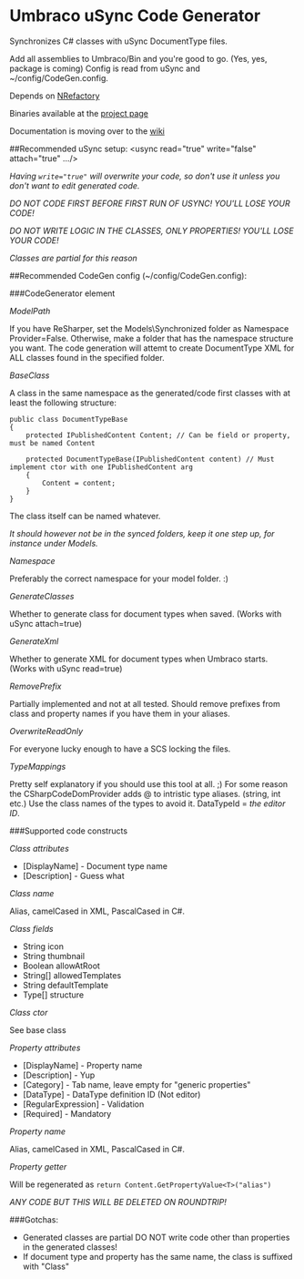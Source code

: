 # Umbraco uSync Code Generator

Synchronizes C# classes with uSync DocumentType files.

Add all assemblies to Umbraco/Bin and you're good to go. (Yes, yes, package is coming)
Config is read from uSync and ~/config/CodeGen.config.

Depends on [NRefactory](https://github.com/icsharpcode/NRefactory)

Binaries available at the [project page](http://lars-erik.github.io/Umbraco.CodeGen/)

Documentation is moving over to the [wiki](https://github.com/lars-erik/Umbraco.CodeGen/wiki)

##Recommended uSync setup:
    <usync read="true" write="false" attach="true" .../>

*Having `write="true"` will overwrite your code, so don't use it unless you don't want to edit generated code.*

*DO NOT CODE FIRST BEFORE FIRST RUN OF USYNC!*
*YOU'LL LOSE YOUR CODE!*

*DO NOT WRITE LOGIC IN THE CLASSES, ONLY PROPERTIES!*
*YOU'LL LOSE YOUR CODE!*

*Classes are partial for this reason*

##Recommended CodeGen config (~/config/CodeGen.config):
    <?xml version="1.0" encoding="utf-8" ?>
	<CodeGenerator OverwriteReadOnly="false"
	  GeneratorFactory="Umbraco.CodeGen.Generators.DefaultCodeGeneratorFactory, Umbraco.CodeGen"
	  ParserFactory="Umbraco.CodeGen.Parsers.DefaultParserFactory, Umbraco.CodeGen"
	  >
	  <DocumentTypes ModelPath="~/Models/DocumentTypes" Namespace="MyWeb.Models" BaseClass="SomeBaseClass" GenerateClasses="true" GenerateXml="true" RemovePrefix=""/>
	  <MediaTypes ModelPath="~/Models/MediaTypes" Namespace="MyWeb.Models" BaseClass="SomeBaseClass" GenerateClasses="true" GenerateXml="true" RemovePrefix=""/>
      <TypeMappings Default="String">
	    <TypeMapping DataTypeId="38B352C1-E9F8-4FD8-9324-9A2EAB06D97A" Type="Boolean" Description="True/false"/>
	    <TypeMapping DataTypeId="1413AFCB-D19A-4173-8E9A-68288D2A73B8" Type="Int32" Description="Numeric"/>
	    <TypeMapping DataTypeId="5032A6E6-69E3-491D-BB28-CD31CD11086C" Type="Int32" Description="Upload"/>
	    <TypeMapping DataTypeId="B6FB1622-AFA5-4BBF-A3CC-D9672A442222" Type="DateTime" Description="Date Picker with time"/>
	    <TypeMapping DataTypeId="F8D60F68-EC59-4974-B43B-C46EB5677985" Type="System.Drawing.Color" Description="Approved Color"/>
	    <TypeMapping DataTypeId="CCCD4AE9-F399-4ED2-8038-2E88D19E810C" Type="Object" Description="Folder Browser"/>
	    <TypeMapping DataTypeId="23E93522-3200-44E2-9F29-E61A6FCBB79A" Type="DateTime" Description="Date Picker"/>
	    <TypeMapping DataTypeId="158AA029-24ED-4948-939E-C3DA209E5FBA" Type="Int32" Description="Content Picker"/>
	    <TypeMapping DataTypeId="EAD69342-F06D-4253-83AC-28000225583B" Type="Int32" Description="Media Picker"/>
	    <TypeMapping DataTypeId="474FCFF8-9D2D-11DE-ABC6-AD7A56D89593" Type="Object" Description="Macro Container"/>
      </TypeMappings>
    </CodeGenerator>

###CodeGenerator element

*ModelPath*

If you have ReSharper, set the Models\Synchronized folder as Namespace Provider=False.
Otherwise, make a folder that has the namespace structure you want.
The code generation will attemt to create DocumentType XML for ALL classes found in the specified folder.

*BaseClass*

A class in the same namespace as the generated/code first classes with at least the following structure:

    public class DocumentTypeBase
    {
        protected IPublishedContent Content; // Can be field or property, must be named Content

        protected DocumentTypeBase(IPublishedContent content) // Must implement ctor with one IPublishedContent arg
        {
            Content = content;
        }
    }

The class itself can be named whatever.

*It should however not be in the synced folders, keep it one step up, for instance under Models.*

*Namespace*

Preferably the correct namespace for your model folder. :)

*GenerateClasses*

Whether to generate class for document types when saved. (Works with uSync attach=true)

*GenerateXml*

Whether to generate XML for document types when Umbraco starts. (Works with uSync read=true)

*RemovePrefix*

Partially implemented and not at all tested.
Should remove prefixes from class and property names if you have them in your aliases.

*OverwriteReadOnly*

For everyone lucky enough to have a SCS locking the files.

*TypeMappings*

Pretty self explanatory if you should use this tool at all. ;)
For some reason the CSharpCodeDomProvider adds @ to intristic type aliases. (string, int etc.)
Use the class names of the types to avoid it.
DataTypeId = _the editor ID_.

###Supported code constructs

*Class attributes*

* [DisplayName] - Document type name
* [Description] - Guess what

*Class name*

Alias, camelCased in XML, PascalCased in C#.

*Class fields*

* String icon
* String thumbnail
* Boolean allowAtRoot
* String[] allowedTemplates
* String defaultTemplate
* Type[] structure

*Class ctor*

See base class

*Property attributes*

* [DisplayName] - Property name
* [Description] - Yup
* [Category] - Tab name, leave empty for "generic properties"
* [DataType] - DataType definition ID (Not editor)
* [RegularExpression] - Validation
* [Required] - Mandatory

*Property name*

Alias, camelCased in XML, PascalCased in C#.

*Property getter*

Will be regenerated as `return Content.GetPropertyValue<T>("alias")`

*ANY CODE BUT THIS WILL BE DELETED ON ROUNDTRIP!*

###Gotchas:
* Generated classes are partial
    DO NOT write code other than properties in the generated classes!
* If document type and property has the same name,
    the class is suffixed with "Class"